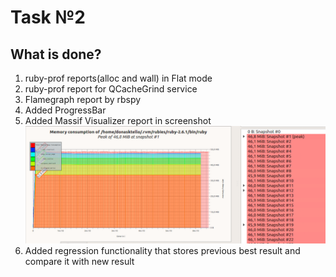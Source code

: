 # Task №2

## What is done?

1. ruby-prof reports(alloc and wall) in Flat mode
2. ruby-prof report for QCacheGrind service
3. Flamegraph report by rbspy
4. Added ProgressBar
5. Added Massif Visualizer report in screenshot
![Before refactoring](/optimizations/step1/massif_visualizer.png)
6. Added regression functionality that stores previous best result and compare it with new result
